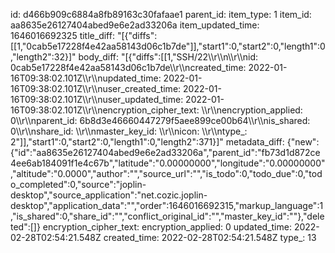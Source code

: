 id: d466b909c6884a8fb89163c30fafaae1
parent_id: 
item_type: 1
item_id: aa8635e26127404abed9e6e2ad33206a
item_updated_time: 1646016692325
title_diff: "[{\"diffs\":[[1,\"0cab5e17228f4e42aa58143d06c1b7de\"]],\"start1\":0,\"start2\":0,\"length1\":0,\"length2\":32}]"
body_diff: "[{\"diffs\":[[1,\"SSH/22\\\r\\\n\\\r\\\nid: 0cab5e17228f4e42aa58143d06c1b7de\\\r\\\ncreated_time: 2022-01-16T09:38:02.101Z\\\r\\\nupdated_time: 2022-01-16T09:38:02.101Z\\\r\\\nuser_created_time: 2022-01-16T09:38:02.101Z\\\r\\\nuser_updated_time: 2022-01-16T09:38:02.101Z\\\r\\\nencryption_cipher_text: \\\r\\\nencryption_applied: 0\\\r\\\nparent_id: 6b8d3e46660447279f5aee899ce00b64\\\r\\\nis_shared: 0\\\r\\\nshare_id: \\\r\\\nmaster_key_id: \\\r\\\nicon: \\\r\\\ntype_: 2\"]],\"start1\":0,\"start2\":0,\"length1\":0,\"length2\":371}]"
metadata_diff: {"new":{"id":"aa8635e26127404abed9e6e2ad33206a","parent_id":"fb73d1d872ce4ee6ab184091f1e4c67b","latitude":"0.00000000","longitude":"0.00000000","altitude":"0.0000","author":"","source_url":"","is_todo":0,"todo_due":0,"todo_completed":0,"source":"joplin-desktop","source_application":"net.cozic.joplin-desktop","application_data":"","order":1646016692315,"markup_language":1,"is_shared":0,"share_id":"","conflict_original_id":"","master_key_id":""},"deleted":[]}
encryption_cipher_text: 
encryption_applied: 0
updated_time: 2022-02-28T02:54:21.548Z
created_time: 2022-02-28T02:54:21.548Z
type_: 13